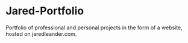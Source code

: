 # Jared-Portfolio
Portfolio of professional and personal projects in the form of a website, hosted on jaredleander.com.
